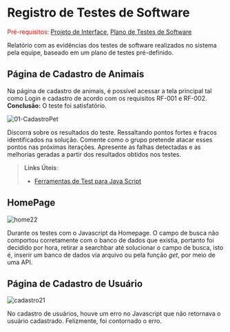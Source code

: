 # Registro de Testes de Software

<span style="color:red">Pré-requisitos: <a href="3-Projeto de Interface.md"> Projeto de Interface</a></span>, <a href="8-Plano de Testes de Software.md"> Plano de Testes de Software</a>

Relatório com as evidências dos testes de software realizados no sistema pela equipe, baseado em um plano de testes pré-definido.

## Página de Cadastro de Animais

Na página de cadastro de animais, é possível acessar a tela principal tal como Login e cadastro de acordo com os requisitos RF-001 e RF-002.<br>
<b>Conclusão:</b> O teste foi satisfatório.

![01-CadastroPet](https://user-images.githubusercontent.com/103541634/175829777-05644418-1e79-472e-8de0-265bd487ee1c.png)

Discorra sobre os resultados do teste. Ressaltando pontos fortes e fracos identificados na solução. Comente como o grupo pretende atacar esses pontos nas próximas iterações. Apresente as falhas detectadas e as melhorias geradas a partir dos resultados obtidos nos testes.

> **Links Úteis**:
> - [Ferramentas de Test para Java Script](https://geekflare.com/javascript-unit-testing/)

## HomePage

![home22](https://user-images.githubusercontent.com/103226164/173270203-36f7ecdb-e947-45e8-b4b2-3eec0d861111.png)


Durante os testes com o Javascript da Homepage. O campo de busca não comportou corretamente com o banco de dados que existia, portanto foi decidido por hora, retirar a searchbar até solucionar o campo de busca, isto é, inserir um banco de dados via arquivo ou pela função *get*, por meio de uma API.

## Página de Cadastro de Usuário

![cadastro21](https://user-images.githubusercontent.com/103226164/173269735-cd1b09fb-e961-470a-a6dd-e530f4a70797.png)

No cadastro de usuários, houve um erro no Javascript que não retornava o usuário cadastrado. Felizmente, foi contornado o erro.
